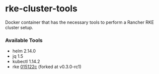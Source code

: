 # rke-cluster-tools
Docker container that has the necessary tools to perform a Rancher RKE cluster setup.

### Available Tools
* helm 2.14.0
* jq 1.5
* kubectl 1.14.2
* rke [015122c](https://github.com/jnicholls/rke/commit/015122cce05579af0f5f3dffd07811659dd78eb3) (forked at v0.3.0-rc1)